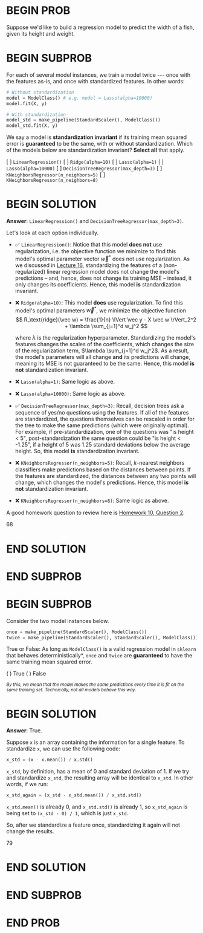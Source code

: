 # BEGIN PROB

Suppose we'd like to build a regression model to predict the width of a
fish, given its height and weight.

# BEGIN SUBPROB

For each of several model instances, we train a model twice --- once
with the features as-is, and once with standardized features. In other
words:

```python
# Without standardization
model = ModelClass() # e.g. model = Lasso(alpha=10000)
model.fit(X, y)

# With standardization
model_std = make_pipeline(StandardScaler(), ModelClass())
model_std.fit(X, y)
```

We say a model is **standardization invariant** if its training mean
squared error is **guaranteed** to be the same, with or without
standardization. Which of the models below are standardization
invariant? **Select all** that apply.

[ ] `LinearRegression()`
[ ] `Ridge(alpha=10)`
[ ] `Lasso(alpha=1)`
[ ] `Lasso(alpha=10000)`
[ ] `DecisionTreeRegressor(max_depth=3)`
[ ] `KNeighborsRegressor(n_neighbors=5)`
[ ] `KNeighborsRegressor(n_neighbors=8)`

# BEGIN SOLUTION

**Answer**: `LinearRegression()` and `DecisionTreeRegressor(max_depth=3)`.

Let's look at each option individually.

- ✅ `LinearRegression()`: Notice that this model **does not** use regularization, i.e. the objective function we minimize to find this model's optimal parameter vector $\vec w^*$ does not use regularization. As we discussed in [Lecture 16](https://practicaldsc.org/resources/lectures/lec16/lec16-filled.html), standardizing the features of a (non-regularized) linear regression model does not change the model's predictions – and, hence, does not change its training MSE – instead, it only changes its coefficients. Hence, this model **is** standardization invariant.<br>
- ❌ `Ridge(alpha=10)`: This model **does** use regularization. To find this model's optimal parameters $\vec w^*$, we minimize the objective function
    $$
    R_\text{ridge}(\vec w) = \frac{1}{n} \lVert \vec y - X \vec w \rVert_2^2 + \lambda \sum_{j=1}^d w_j^2
    $$

    where $\lambda$ is the regularization hyperparameter. Standardizing the model's features changes the scales of the coefficients, which changes the size of the regularization term, $\lambda \sum_{j=1}^d w_j^2$. As a result, the model's parameters will all change **and** its predictions will change, meaning its MSE is not guaranteed to be the same. Hence, this model **is not** standardization invariant.
- ❌ `Lasso(alpha=1)`: Same logic as above.<br>
- ❌ `Lasso(alpha=10000)`: Same logic as above.<br>
- ✅ `DecisionTreeRegressor(max_depth=3)`: Recall, decision trees ask a sequence of yes/no questions using the features. If all of the features are standardized, the questions themselves can be rescaled in order for the tree to make the same predictions (which were originally optimal). For example, if pre-standardization, one of the questions was "is height < 5", post-standardization the same question could be "is height < -1.25", if a height of 5 was 1.25 standard deviations below the average height. So, this model **is** standardization invariant.<br>
- ❌ `KNeighborsRegressor(n_neighbors=5)`: Recall, $k$-nearest neighbors classifiers make predictions based on the distances between points. If the features are standardized, the distances between any two points will change, which changes the model's predictions. Hence, this model **is not** standardization invariant.<br>
- ❌ `KNeighborsRegressor(n_neighbors=8)`: Same logic as above.<br>

A good homework question to review here is [Homework 10, Question 2](https://github.com/practicaldsc/sp25/blob/main/homeworks/hw10/hw10.ipynb).

<average>68</average>

# END SOLUTION

# END SUBPROB

# BEGIN SUBPROB

Consider the two model instances below.

```python
once = make_pipeline(StandardScaler(), ModelClass())
twice = make_pipeline(StandardScaler(), StandardScaler(), ModelClass())
```

True or False: As long as `ModelClass()` is a valid regression model in
`sklearn` that behaves deterministically\*, `once` and `twice` are
**guaranteed** to have the same training mean squared error.

( ) True
( ) False

<small>*By this, we mean that the model makes the same predictions every time it is fit on the same training set. Technically, not all models behave this way.*</small>

# BEGIN SOLUTION

**Answer**: True.

Suppose `x` is an array containing the information for a single feature. To standardize `x`, we can use the following code:

```python
x_std = (x - x.mean()) / x.std()
```

`x_std`, by definition, has a mean of 0 and standard deviation of 1. If we try and standardize `x_std`, the resulting array will be identical to `x_std`. In other words, if we run:

```python
x_std_again = (x_std - x_std.mean()) / x_std.std()
```

`x_std.mean()` is already 0, and `x_std.std()` is already 1, so `x_std_again` is being set to `(x_std - 0) / 1`, which is just `x_std`.

So, after we standardize a feature once, standardizing it again will not change the results.

<average>79</average>

# END SOLUTION

# END SUBPROB

# END PROB